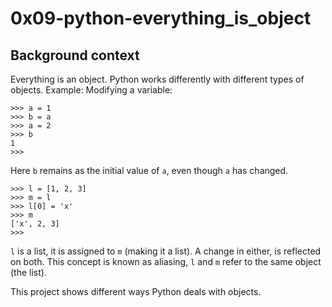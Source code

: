 # 0x09-python-everything_is_object

## Background context

Everything is an object. Python works differently with different types of objects. Example:
Modifying a variable:

```
>>> a = 1
>>> b = a
>>> a = 2
>>> b
1
>>>
```
Here `b` remains as the initial value of `a`, even though `a` has changed.

```
>>> l = [1, 2, 3]
>>> m = l
>>> l[0] = 'x'
>>> m
['x', 2, 3]
>>>
```
`l` is a list, it is assigned to `m` (making it a list). A change in either, is reflected on both.
This concept is known as aliasing, `l` and `m` refer to the same object (the list).


This project shows different ways Python deals with objects.

